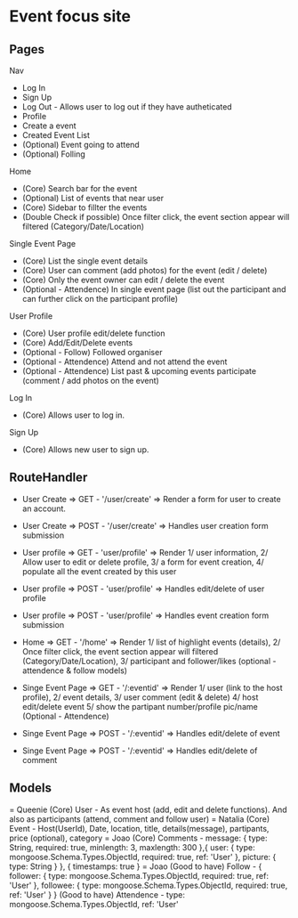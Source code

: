 # Event focus site

## Pages

Nav
- Log In
- Sign Up
- Log Out - Allows user to log out if they have autheticated
- Profile
- Create a event
- Created Event List
- (Optional) Event going to attend
- (Optional) Folling

Home

- (Core) Search bar for the event 
- (Optional) List of events that near user
- (Core) Sidebar to fillter the events
- (Double Check if possible) Once filter click, the event section appear will filtered (Category/Date/Location)

Single Event Page

- (Core) List the single event details
- (Core) User can comment (add photos) for the event (edit / delete)
- (Core) Only the event owner can edit / delete the event
- (Optional - Attendence) In single event page (list out the participant and can further click on the participant profile)

User Profile 

- (Core) User profile edit/delete function
- (Core) Add/Edit/Delete events
- (Optional - Follow) Followed organiser
- (Optional - Attendence) Attend and not attend the event
- (Optional - Attendence) List past & upcoming events participate (comment / add photos on the event)

Log In 

- (Core) Allows user to log in.

Sign Up

- (Core) Allows new user to sign up.

## RouteHandler
- User Create => GET - '/user/create' => Render a form for user to create an account. 
- User Create => POST - '/user/create' => Handles user creation form submission

- User profile => GET - 'user/profile' => Render 1/ user information, 2/ Allow user to edit or delete profile, 3/ a form for event creation, 4/ populate all the event created by this user
- User profile => POST - 'user/profile' => Handles edit/delete of user profile
- User profile => POST - 'user/profile' => Handles event creation form submission

- Home => GET - '/home' => Render 1/ list of highlight events (details), 2/ Once filter click, the event section appear will filtered (Category/Date/Location), 3/ participant and follower/likes (optional - attendence & follow models)

- Singe Event Page => GET - '/:eventid' => Render 1/ user (link to the host profile), 2/ event details, 3/ user comment (edit & delete) 4/ host edit/delete event 5/ show the partipant number/profile pic/name (Optional - Attendence)
- Singe Event Page => POST - '/:eventid' => Handles edit/delete of event
- Singe Event Page => POST - '/:eventid' => Handles edit/delete of comment

## Models

= Queenie (Core) User - As event host (add, edit and delete functions). And also as participants (attend, comment and follow user)
= Natalia (Core) Event - Host(UserId), Date, location, title, details(message), partipants, price (optional), category
= Joao (Core) Comments -
    message: {
    type: String,
    required: true,
    minlength: 3,
    maxlength: 300
    },{
    user: {
    type: mongoose.Schema.Types.ObjectId,
    required: true,
    ref: 'User'
    },
    picture: {
    type: String
    }
    },
    {
    timestamps: true
    }
= Joao (Good to have) Follow -
    {
    follower: {
    type: mongoose.Schema.Types.ObjectId,
    required: true,
    ref: 'User'
    },
    followee: {
    type: mongoose.Schema.Types.ObjectId,
    required: true,
    ref: 'User'
    }
    }
(Good to have) Attendence -
    type: mongoose.Schema.Types.ObjectId,
    ref: 'User'
